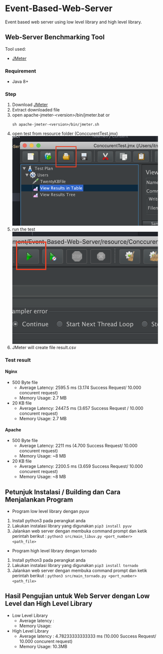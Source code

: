 # Event-Based-Web-Server
Event based web server using low level library and high level library.

## Web-Server Benchmarking Tool
Tool used:
* [JMeter](https://jmeter.apache.org/)

### Requirement
* Java 8+

### Step
1. Download [JMeter](http://jmeter.apache.org/download_jmeter.cgi)
2. Extract downloaded file
3. open apache-jmeter-\<version\>/bin/jmeter.bat or
   ```
   sh apache-jmeter-<version>/bin/jmeter.sh
   ```
4. open test from resource folder (ConccurentTest.jmx) <br>
![](images/open.png)
5. run the test <br>
![](images/run.png)
6. JMeter will create file result.csv

### Test result
#### Nginx
* 500 Byte file
  * Average Latency: 2595.5 ms (3.174 Success Request/ 10.000 concurent request)
  * Memory Usage: 2.7 MB
* 20 KB file
  * Average Latency: 2447.5 ms (3.657 Success Request / 10.000 concurent request)
  * Memory Usage: 2.7 MB

#### Apache
* 500 Byte file
  * Average Latency: 2211 ms (4.700 Success Request/ 10.000 concurent request)
  * Memory Usage: ~8 MB
* 20 KB file
  * Average Latency: 2200.5 ms (3.659 Success Request/ 10.000 concurent request)
  * Memory Usage: ~8 MB

## Petunjuk Instalasi / Building dan Cara Menjalankan Program 
- Program low level library dengan pyuv
1. Install python3 pada perangkat anda 
2. Lakukan instalasi library yang digunakan
    ```pip3 install pyuv```
3. Jalankan web server dengan membuka command prompt dan ketik perintah berikut :
    ```python3 src/main_libuv.py <port_number> <path_file>```

- Program high level library dengan tornado
1. Install python3 pada perangkat anda 
2. Lakukan instalasi library yang digunakan
    ```pip3 install tornado```
3. Jalankan web server dengan membuka command prompt dan ketik perintah berikut :
    ```python3 src/main_tornado.py <port_number> <path_file>```

## Hasil Pengujian untuk Web Server dengan Low Level dan High Level Library
* Low Level Library
    * Average latency : 
    * Memory Usage: 
* High Level Library
    * Average latency : 4.78233333333333 ms (10.000 Success Request/ 10.000 concurent request)
    * Memory Usage: 10.3MB
